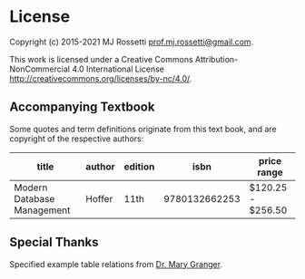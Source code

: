 # License

Copyright (c) 2015-2021 MJ Rossetti <prof.mj.rossetti@gmail.com>.

This work is licensed under a Creative Commons Attribution-NonCommercial 4.0 International License <http://creativecommons.org/licenses/by-nc/4.0/>.

## Accompanying Textbook

Some quotes and term definitions originate from this text book, and are copyright of the respective authors:

title | author | edition | isbn | price range
--- | --- | --- | --- | ---
Modern Database Management | Hoffer | 11th | 9780132662253 | $120.25 - $256.50


## Special Thanks

Specified example table relations from [Dr. Mary Granger](mailto:granger@gwu.edu).
